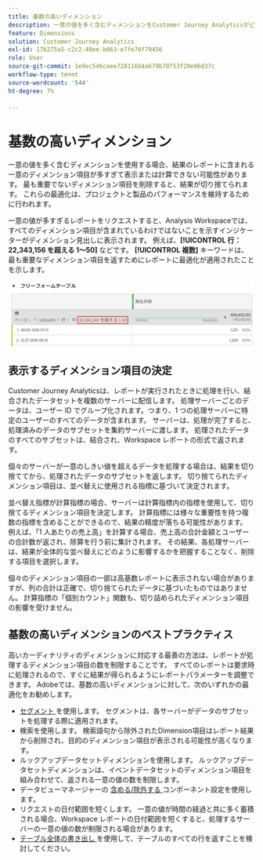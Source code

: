 ```yaml
---
title: 基数の高いディメンション
description: 一意の値を多く含むディメンションをCustomer Journey Analyticsがどのように処理するかについて説明します。
feature: Dimensions
solution: Customer Journey Analytics
exl-id: 17b275a5-c2c2-48ee-b663-e7fe76f79456
role: User
source-git-commit: 1e9ec546ceee728116b4a679b78f53f20e06d37c
workflow-type: tm+mt
source-wordcount: '544'
ht-degree: 7%

---
```


# 基数の高いディメンション

一意の値を多く含むディメンションを使用する場合、結果のレポートに含まれる一意のディメンション項目が多すぎて表示または計算できない可能性があります。 最も重要でないディメンション項目を削除すると、結果が切り捨てられます。 これらの最適化は、プロジェクトと製品のパフォーマンスを維持するために行われます。

一意の値が多すぎるレポートをリクエストすると、Analysis Workspaceでは、すべてのディメンション項目が含まれているわけではないことを示すインジケーターがディメンション見出しに表示されます。 例えば、**[!UICONTROL 行：22,343,156 を超える 1～50]** などです。 **[!UICONTROL 複数]** キーワードは、最も重要なディメンション項目を返すためにレポートに最適化が適用されたことを示します。

![22,343,156 件中 1～50 件を表示する「more than」キーワードを示す、Workspaceのフリーフォームテーブル ](assets/high-cardinality.png)

## 表示するディメンション項目の決定

Customer Journey Analyticsは、レポートが実行されたときに処理を行い、結合されたデータセットを複数のサーバーに配信します。 処理サーバーごとのデータは、ユーザー ID でグループ化されます。つまり、1 つの処理サーバーに特定のユーザーのすべてのデータが含まれます。 サーバーは、処理が完了すると、処理済みのデータのサブセットを集約サーバーに渡します。 処理されたデータのすべてのサブセットは、結合され、Workspace レポートの形式で返されます。

個々のサーバーが一意のしきい値を超えるデータを処理する場合は、結果を切り捨ててから、処理されたデータのサブセットを返します。 切り捨てられたディメンション項目は、並べ替えに使用される指標に基づいて決定されます。

並べ替え指標が計算指標の場合、サーバーは計算指標内の指標を使用して、切り捨てるディメンション項目を決定します。 計算指標には様々な重要性を持つ複数の指標を含めることができるので、結果の精度が落ちる可能性があります。 例えば、「1 人あたりの売上高」を計算する場合、売上高の合計金額とユーザーの合計数が返され、除算を行う前に集計されます。 その結果、各処理サーバーは、結果が全体的な並べ替えにどのように影響するかを把握することなく、削除する項目を選択します。

個々のディメンション項目の一部は高基数レポートに表示されない場合がありますが、列の合計は正確で、切り捨てられたデータに基づいたものではありません。 計算指標の「個別カウント」関数も、切り詰められたディメンション項目の影響を受けません。

## 基数の高いディメンションのベストプラクティス

高いカーディナリティのディメンションに対応する最善の方法は、レポートが処理するディメンション項目の数を制限することです。 すべてのレポートは要求時に処理されるので、すぐに結果が得られるようにレポートパラメーターを調整できます。 Adobeでは、基数の高いディメンションに対して、次のいずれかの最適化をお勧めします。

* [ セグメント ](/help/components/segments/seg-create.md) を使用します。 セグメントは、各サーバーがデータのサブセットを処理する際に適用されます。
* 検索を使用します。 検索語句から除外されたDimension項目はレポート結果から削除され、目的のディメンション項目が表示される可能性が高くなります。
* ルックアップデータセットディメンションを使用します。 ルックアップデータセットディメンションは、イベントデータセットのディメンション項目を組み合わせて、返される一意の値の数を制限します。
* データビューマネージャーの [ 含める/除外する ](/help/data-views/component-settings/include-exclude-values.md) コンポーネント設定を使用します。
* リクエストの日付範囲を短くします。 一意の値が時間の経過と共に多く蓄積される場合、Workspace レポートの日付範囲を短くすると、処理するサーバーの一意の値の数が制限される場合があります。
* [ テーブル全体の書き出し ](/help/analysis-workspace/export/export-cloud.md) を使用して、テーブルのすべての行を返すことを検討してください。

